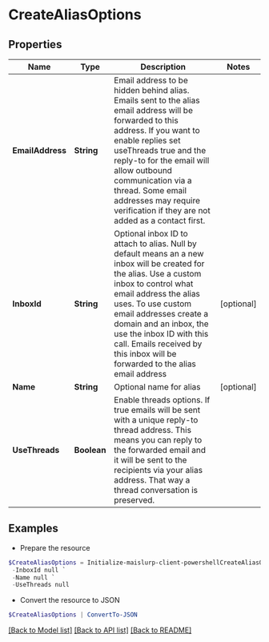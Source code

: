 # CreateAliasOptions
## Properties

Name | Type | Description | Notes
------------ | ------------- | ------------- | -------------
**EmailAddress** | **String** | Email address to be hidden behind alias. Emails sent to the alias email address will be forwarded to this address. If you want to enable replies set useThreads true and the reply-to for the email will allow outbound communication via a thread. Some email addresses may require verification if they are not added as a contact first. | 
**InboxId** | **String** | Optional inbox ID to attach to alias. Null by default means an a new inbox will be created for the alias. Use a custom inbox to control what email address the alias uses. To use custom email addresses create a domain and an inbox, the use the inbox ID with this call. Emails received by this inbox will be forwarded to the alias email address | [optional] 
**Name** | **String** | Optional name for alias | [optional] 
**UseThreads** | **Boolean** | Enable threads options. If true emails will be sent with a unique reply-to thread address. This means you can reply to the forwarded email and it will be sent to the recipients via your alias address. That way a thread conversation is preserved. | 

## Examples

- Prepare the resource
```powershell
$CreateAliasOptions = Initialize-maislurp-client-powershellCreateAliasOptions  -EmailAddress null `
 -InboxId null `
 -Name null `
 -UseThreads null
```

- Convert the resource to JSON
```powershell
$CreateAliasOptions | ConvertTo-JSON
```

[[Back to Model list]](../README#documentation-for-models) [[Back to API list]](../README#documentation-for-api-endpoints) [[Back to README]](../README)

